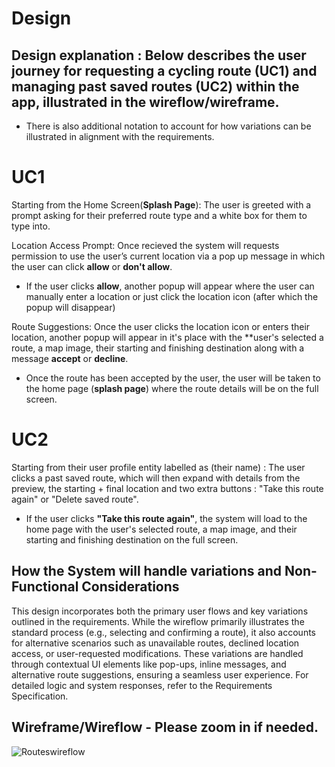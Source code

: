 # Design

## Design explanation : Below describes the user journey for requesting a cycling route (UC1) and managing past saved routes (UC2) within the app, illustrated in the wireflow/wireframe. 
- There is also additional notation to account for how variations can be illustrated in alignment with the requirements.
   
# UC1
Starting from the Home Screen(**Splash Page**): The user is greeted with a prompt asking for their preferred route type and a white box for them to type into.

Location Access Prompt: Once recieved the system will requests permission to use the user’s current location via a pop up message in which the user can click **allow** or **don't allow**.
- If the user clicks **allow**, another popup will appear where the user can manually enter a location or just click the location icon (after which the popup will disappear)
  
Route Suggestions: Once the user clicks the location icon or enters their location, another popup will appear in it's place with the **user's selected a route, a map image, their starting and finishing destination along with a message **accept** or **decline**. 
- Once the route has been accepted by the user, the user will be taken to the home page (**splash page**) where the route details will be on the full screen.

# UC2
Starting from their user profile entity labelled as (their name) : The user clicks a past saved route, which will then expand with details from the preview, the starting + final location and two extra buttons : "Take this route again" or "Delete saved route".
- If the user clicks **"Take this route again"**, the system will load to the home page with the user's selected route, a map image, and their starting and finishing destination on the full screen.

## How the System will handle variations and Non-Functional Considerations
This design incorporates both the primary user flows and key variations outlined in the requirements. While the wireflow primarily illustrates the standard process (e.g., selecting and confirming a route), it also accounts for alternative scenarios such as unavailable routes, declined location access, or user-requested modifications. These variations are handled through contextual UI elements like pop-ups, inline messages, and alternative route suggestions, ensuring a seamless user experience. For detailed logic and system responses, refer to the Requirements Specification.

## Wireframe/Wireflow - Please zoom in if needed.
![Routeswireflow](https://github.com/user-attachments/assets/360e74e4-db27-43d8-ac45-486c5f6cf3f5)
